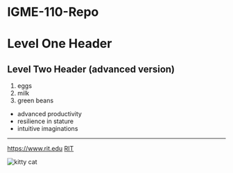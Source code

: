# IGME-110-Repo

# Level One Header
## Level Two Header (advanced version)
1. eggs
2. milk
3. green beans

- advanced productivity
- resilience in stature
- intuitive imaginations

---

https://www.rit.edu
[RIT](https://www.rit.edu)

![kitty cat](https://encrypted-tbn0.gstatic.com/images?q=tbn:ANd9GcRzIg5GoyA2KSccaAiOAc5kNjrNUsODBnaKeg&s)

